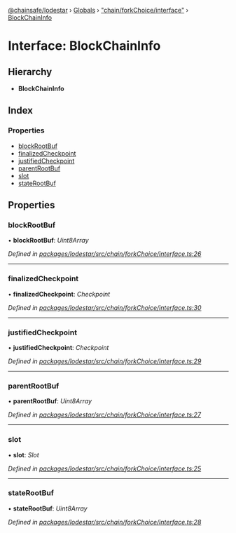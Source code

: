 [@chainsafe/lodestar](../README.md) › [Globals](../globals.md) › ["chain/forkChoice/interface"](../modules/_chain_forkchoice_interface_.md) › [BlockChainInfo](_chain_forkchoice_interface_.blockchaininfo.md)

# Interface: BlockChainInfo

## Hierarchy

* **BlockChainInfo**

## Index

### Properties

* [blockRootBuf](_chain_forkchoice_interface_.blockchaininfo.md#blockrootbuf)
* [finalizedCheckpoint](_chain_forkchoice_interface_.blockchaininfo.md#finalizedcheckpoint)
* [justifiedCheckpoint](_chain_forkchoice_interface_.blockchaininfo.md#justifiedcheckpoint)
* [parentRootBuf](_chain_forkchoice_interface_.blockchaininfo.md#parentrootbuf)
* [slot](_chain_forkchoice_interface_.blockchaininfo.md#slot)
* [stateRootBuf](_chain_forkchoice_interface_.blockchaininfo.md#staterootbuf)

## Properties

###  blockRootBuf

• **blockRootBuf**: *Uint8Array*

*Defined in [packages/lodestar/src/chain/forkChoice/interface.ts:26](https://github.com/ChainSafe/lodestar/blob/16dbdb2e2/packages/lodestar/src/chain/forkChoice/interface.ts#L26)*

___

###  finalizedCheckpoint

• **finalizedCheckpoint**: *Checkpoint*

*Defined in [packages/lodestar/src/chain/forkChoice/interface.ts:30](https://github.com/ChainSafe/lodestar/blob/16dbdb2e2/packages/lodestar/src/chain/forkChoice/interface.ts#L30)*

___

###  justifiedCheckpoint

• **justifiedCheckpoint**: *Checkpoint*

*Defined in [packages/lodestar/src/chain/forkChoice/interface.ts:29](https://github.com/ChainSafe/lodestar/blob/16dbdb2e2/packages/lodestar/src/chain/forkChoice/interface.ts#L29)*

___

###  parentRootBuf

• **parentRootBuf**: *Uint8Array*

*Defined in [packages/lodestar/src/chain/forkChoice/interface.ts:27](https://github.com/ChainSafe/lodestar/blob/16dbdb2e2/packages/lodestar/src/chain/forkChoice/interface.ts#L27)*

___

###  slot

• **slot**: *Slot*

*Defined in [packages/lodestar/src/chain/forkChoice/interface.ts:25](https://github.com/ChainSafe/lodestar/blob/16dbdb2e2/packages/lodestar/src/chain/forkChoice/interface.ts#L25)*

___

###  stateRootBuf

• **stateRootBuf**: *Uint8Array*

*Defined in [packages/lodestar/src/chain/forkChoice/interface.ts:28](https://github.com/ChainSafe/lodestar/blob/16dbdb2e2/packages/lodestar/src/chain/forkChoice/interface.ts#L28)*
